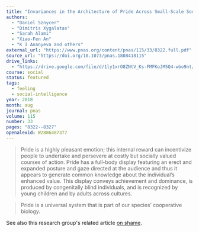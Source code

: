 ```yaml
---
title: "Invariances in the Architecture of Pride Across Small-Scale Societies"
authors:
  - "Daniel Sznycer"
  - "Dimitris Xygalatas"
  - "Sarah Alami"
  - "Xiao-Fen An"
  - "K I Ananyeva and others"
external_url: "https://www.pnas.org/content/pnas/115/33/8322.full.pdf"
source_url: "https://doi.org/10.1073/pnas.1808418115"
drive_links:
  - "https://drive.google.com/file/d/1ly1xrO8ZNtV_Ks-FMFKoJM5Q4-wbo9nt/view?usp=drivesdk"
course: social
status: featured
tags:
  - feeling
  - social-intelligence
year: 2018
month: aug
journal: pnas
volume: 115
number: 33
pages: "8322--8327"
openalexid: W2886487377
---
```


> Pride is a highly pleasant emotion;
this internal reward can incentivize people to undertake and persevere at costly but socially valued courses of action.
Pride has a full-body display featuring an erect and expanded posture and gaze directed at the audience and thus it appears to generate common knowledge about the individual’s enhanced value.
This display conveys achievement and dominance, is produced by congenitally blind individuals, and is recognized by young children and by adults across cultures.

> Pride is a universal system that is part of our species’ cooperative biology.

See also this research group's related article [on shame](/content/articles/cross-cultural-invariances-in_sznycer-daniel-et-al).